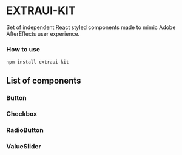 # EXTRAUI-KIT
Set of independent React styled components made to mimic Adobe AfterEffects user experience.

### How to use
`npm install extraui-kit`


## List of components


### Button

### Checkbox

### RadioButton

### ValueSlider
